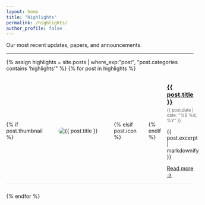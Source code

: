 ```yaml
---
layout: home
title: "Highlights"
permalink: /highlights/
author_profile: false
---
```


Our most recent updates, papers, and announcements.

---


<style>
.highlights-list {
  display: flex;
  flex-direction: column;
  gap: 1.5rem;
}

.highlight-item {
  display: flex;
  align-items: center; /* ✅ centers image and text vertically */
  gap: 1rem;
  border-bottom: 1px solid #ddd;
  padding-bottom: 1rem;
  padding-top: 0.5rem;
}

.highlight-thumb {
  flex-shrink: 0;
  display: flex;
  align-items: center; /* ✅ centers image inside container */
  justify-content: center;
  height: 120px; /* consistent visual height */
  width: 160px;
}

.highlight-thumb img {
  max-width: 100%;
  max-height: 100%;
  border-radius: 8px;
  object-fit: cover;
}

.highlight-icon {
  display: flex;
  align-items: center;
  justify-content: center;
  font-size: 3rem;
  color: #888;
  width: 160px;
  height: 120px;
  text-align: center;
}

.highlight-text {
  flex: 1;
}

.highlight-text h3 {
  margin-top: 0;
  margin-bottom: 0.3rem;
}

.highlight-text small {
  color: #666;
  display: block;
  margin-bottom: 0.5rem;
}

.highlight-item:hover {
  background-color: #fafafa;
  border-radius: 8px;
  transition: 0.2s ease;
}

@media (max-width: 700px) {
  .highlight-item {
    flex-direction: column;
    align-items: flex-start;
  }
  .highlight-thumb, .highlight-icon {
    width: 100%;
    height: auto;
    margin-bottom: 0.5rem;
  }
}
</style>

<div class="highlights-list">
{% assign highlights = site.posts | where_exp:"post", "post.categories contains 'highlights'" %}
{% for post in highlights %}
  <div class="highlight-item">
    {% if post.thumbnail %}
      <div class="highlight-thumb">
        <img src="{{ post.thumbnail | relative_url }}" alt="{{ post.title }}">
      </div>
    {% elsif post.icon %}
      <div class="highlight-icon">
        <i class="{{ post.icon }}"></i>
      </div>
    {% endif %}
    <div class="highlight-text">
      <h3><a href="{{ post.url | relative_url }}">{{ post.title }}</a></h3>
      <small>{{ post.date | date: "%B %d, %Y" }}</small>
      <p>{{ post.excerpt | markdownify }}</p>
      <a href="{{ post.url | relative_url }}">Read more →</a>
    </div>
  </div>
{% endfor %}
</div>